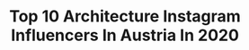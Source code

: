 ---
title: Top 10 Architecture Instagram Influencers In Austria In 2020
description: Identify the most popular Instagram accounts on inBeat.
platform: Instagram
profiles:
  - username: "stani_film"
    fullname: "Photography • Travel • Urban"
    location: "Austria"
    followers: 5694
    engagement: 1368
    commentsToLikes: 0.113216
    avatar: "https://scontent-lhr8-1.cdninstagram.com/v/t51.2885-19/s320x320/69943106_527867514631546_3954136648647704576_n.jpg?_nc_ht=scontent-lhr8-1.cdninstagram.com&_nc_ohc=pj9dJap4vaoAX96AP7h&oh=ab9c554f5447a39f105187e9cc362230&oe=5EBA632A"
    verified: false
    hashtags: "#milliondollarvisuals, #urbanandstreet, #moodygram, #agameof10k"
  - username: "o.w.photography"
    fullname: "Oli Wallner"
    location: "Austria"
    followers: 1608
    engagement: 3490
    commentsToLikes: 0.078750
    avatar: "https://scontent-ams4-1.cdninstagram.com/v/t51.2885-19/s320x320/69882037_1119105821621510_3306637394966478848_n.jpg?_nc_ht=scontent-ams4-1.cdninstagram.com&_nc_ohc=XSJSSInFa_gAX9-t05e&oh=6db40374c57fb7682c4afd797d701648&oe=5EA086B7"
    verified: false
    hashtags: "#milliondollarvisuals, #moodyports, #travelgram, #supremeshutter"
  - username: "robz_shotz"
    fullname: "Robert Nitsch"
    location: "Austria"
    followers: 3355
    engagement: 2106
    commentsToLikes: 0.108856
    avatar: "https://scontent-atl3-1.cdninstagram.com/v/t51.2885-19/s320x320/69280920_1115403518655498_5759729999259107328_n.jpg?_nc_ht=scontent-atl3-1.cdninstagram.com&_nc_ohc=6XZ4JTxHh3kAX_fKbZL&oh=edae5ec99ae458d999c8860f6b0484da&oe=5EBB88D8"
    verified: false
    hashtags: "#bokehkillers, #streetmood, #igersaustria, #meistershotz"
  - username: "zuphrin"
    fullname: "Koki 。劉東華 。Vienna"
    location: "Austria"
    followers: 2268
    engagement: 2064
    commentsToLikes: 0.062913
    avatar: "https://scontent-lhr8-1.cdninstagram.com/v/t51.2885-19/s320x320/30842024_1629968087117117_6724578622595661824_n.jpg?_nc_ht=scontent-lhr8-1.cdninstagram.com&_nc_ohc=TnCoQqmhqZYAX_PO6d7&oh=0280be311f4042d039c0befb5a871dbc&oe=5EBA71A1"
    verified: false
    hashtags: "#gramslayers, #viennagram, #wonderlustvienna, #austria"
  - username: "gregorschlierenzauer"
    fullname: "GREGOR SCHLIERENZAUER"
    location: "Austria"
    followers: 102161
    engagement: 980
    commentsToLikes: 0.011322
    avatar: "https://scontent-lhr8-1.cdninstagram.com/v/t51.2885-19/s320x320/70563989_1390610967763167_7391511490894757888_n.jpg?_nc_ht=scontent-lhr8-1.cdninstagram.com&_nc_ohc=RZ-Esgnb948AX80Sg5Y&oh=5bf5edd95258435f4808890b3dbce7a5&oe=5EBBF354"
    verified: true
    hashtags: "#healthyfirst, #stayhome, #4hills, #view"
  - username: "austrianpixelstory"
    fullname: "Mike"
    location: "Austria"
    followers: 7832
    engagement: 680
    commentsToLikes: 0.018963
    avatar: "https://scontent-bos3-1.cdninstagram.com/v/t51.2885-19/s320x320/71515923_2514727745472369_590339797386526720_n.jpg?_nc_ht=scontent-bos3-1.cdninstagram.com&_nc_ohc=uQl1gO1hq-UAX8gd1EV&oh=95c47e09e59a64a08fd534f81f49b277&oe=5EA7DB73"
    verified: false
    hashtags: "#symmetry, #virgil, #highsnobiety, #swooshlove"
  - username: "marte.martearchitects"
    fullname: "Marte.Marte Architects"
    location: "Austria"
    followers: 7759
    engagement: 432
    commentsToLikes: 0.011442
    avatar: "https://scontent-ams4-1.cdninstagram.com/v/t51.2885-19/s320x320/75208782_535679623949300_1878981439618285568_n.jpg?_nc_ht=scontent-ams4-1.cdninstagram.com&_nc_ohc=n_s8VGDRnF8AX_P9QS3&oh=b1ba8122de425b64d9fc1ad74eb9a3d1&oe=5EA24D67"
    verified: false
    hashtags: "#germany, #dafins, #kunstgalerie, #art"
  - username: "adi.hasic"
    fullname: "Adi Hasic"
    location: "Austria"
    followers: 8932
    engagement: 621
    commentsToLikes: 0.026808
    avatar: "https://scontent-lhr8-1.cdninstagram.com/v/t51.2885-19/s320x320/90043374_1934624169996209_7272277422026784768_n.jpg?_nc_ht=scontent-lhr8-1.cdninstagram.com&_nc_ohc=IRTrtu_79_IAX-xVY0O&oh=c2d92c2470168aa6bf53b53959d6a542&oe=5EBAE198"
    verified: false
    hashtags: "#sunset, #style, #pink, #wien"
  - username: "boliviannomad"
    fullname: "MAURO 🇧🇴🇦🇹"
    location: "Austria"
    followers: 10651
    engagement: 511
    commentsToLikes: 0.083593
    avatar: "https://scontent-lhr8-1.cdninstagram.com/v/t51.2885-19/s320x320/69600273_1308919832607549_5638459162410090496_n.jpg?_nc_ht=scontent-lhr8-1.cdninstagram.com&_nc_ohc=yUgpEA9ZPiIAX_y1SAh&oh=8c3d34a4cffa5e46c9a07070c9bba4dd&oe=5EB8ACAE"
    verified: false
    hashtags: "#traveltheworld, #summer, #friends, #amazon"
  - username: "twenty.three.pictures"
    fullname: "23 Pictures"
    location: "Austria"
    followers: 3501
    engagement: 2474
    commentsToLikes: 0.095870
    avatar: "https://scontent-lhr8-1.cdninstagram.com/v/t51.2885-19/s320x320/90488699_275100760154150_592504203205672960_n.jpg?_nc_ht=scontent-lhr8-1.cdninstagram.com&_nc_ohc=8V9EsM75FvMAX8Bauzi&oh=8863ae51054ae5ddd728cfa7e8297d41&oe=5EB8FEAC"
    verified: false
    hashtags: "#look, #urbex, #creatandcapture, #metro"
---